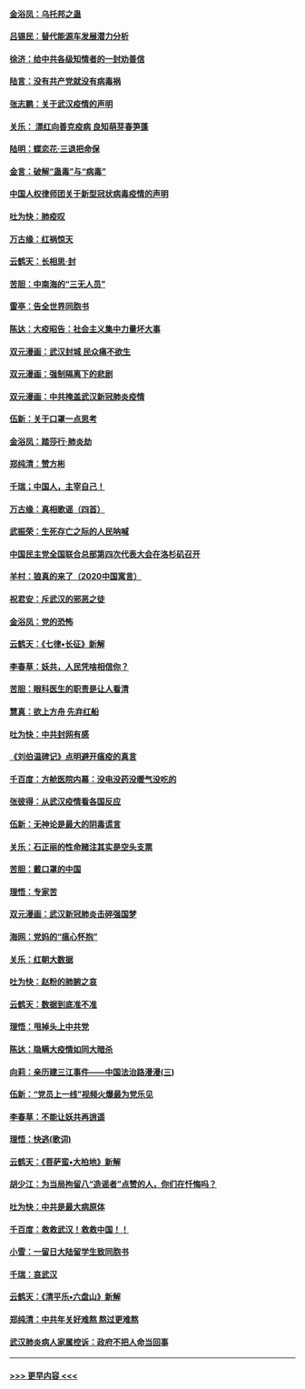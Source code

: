 #### [金浴凤：乌托邦之蛊](../pages/nsc993/n11870879.md?t=02151633) 
#### [吕锡民：替代能源车发展潜力分析](../pages/nsc993/n11870656.md?t=02151633) 
#### [徐济：给中共各级知情者的一封劝善信](../pages/nsc993/n11868561.md?t=02151633) 
#### [陆言：没有共产党就没有病毒祸](../pages/nsc993/n11868232.md?t=02151633) 
#### [张志鹏：关于武汉疫情的声明](../pages/nsc993/n11867182.md?t=02151633) 
#### [关乐： 漂红向善克疫病 良知萌芽春笋蓬](../pages/nsc993/n11865710.md?t=02151633) 
#### [陆明：蝶恋花‧三退把命保](../pages/nsc993/n11865673.md?t=02151633) 
#### [金言：破解“蛊毒”与“病毒”](../pages/nsc993/n11864103.md?t=02151633) 
#### [中国人权律师团关于新型冠状病毒疫情的声明](../pages/nsc993/n11864249.md?t=02151633) 
#### [吐为快：肺疫叹](../pages/nsc993/n11864027.md?t=02151633) 
#### [万古缘：红祸惊天](../pages/nsc993/n11864079.md?t=02151633) 
#### [云鹤天：长相思‧封](../pages/nsc993/n11864006.md?t=02151633) 
#### [苦胆：中南海的“三无人员”](../pages/nsc993/n11862997.md?t=02151633) 
#### [雷亭：告全世界同胞书](../pages/nsc993/n11862572.md?t=02151633) 
#### [陈达：大疫昭告：社会主义集中力量坏大事](../pages/nsc993/n11859419.md?t=02151633) 
#### [双元漫画：武汉封城 民众痛不欲生](../pages/nsc993/n11859287.md?t=02151633) 
#### [双元漫画：强制隔离下的悲剧](../pages/nsc993/n11859244.md?t=02151633) 
#### [双元漫画：中共掩盖武汉新冠肺炎疫情](../pages/nsc993/n11858249.md?t=02151633) 
#### [伍新：关于口罩一点思考](../pages/nsc993/n11859195.md?t=02151633) 
#### [金浴凤：踏莎行‧肺炎劫](../pages/nsc993/n11858227.md?t=02151633) 
#### [郑纯清：赞方彬](../pages/nsc993/n11856803.md?t=02151633) 
#### [千瑞；中国人，主宰自己！](../pages/nsc993/n11856793.md?t=02151633) 
#### [万古缘：真相歌谣（四首）](../pages/nsc993/n11856263.md?t=02151633) 
#### [武振荣：生死存亡之际的人民呐喊](../pages/nsc993/n11856256.md?t=02151633) 
#### [中国民主党全国联合总部第四次代表大会在洛杉矶召开](../pages/nsc993/n11856344.md?t=02151633) 
#### [羊村：狼真的来了（2020中国寓言）](../pages/nsc993/n11856229.md?t=02151633) 
#### [祝君安：斥武汉的邪恶之徒](../pages/nsc993/n11855861.md?t=02151633) 
#### [金浴凤：党的恐怖](../pages/nsc993/n11855849.md?t=02151633) 
#### [云鹤天：《七律▪长征》新解](../pages/nsc993/n11855479.md?t=02151633) 
#### [李春草：妖共，人民凭啥相信你？](../pages/nsc993/n11855196.md?t=02151633) 
#### [苦胆：眼科医生的职责是让人看清](../pages/nsc993/n11853840.md?t=02151633) 
#### [慧真：欲上方舟 先弃红船](../pages/nsc993/n11853483.md?t=02151633) 
#### [吐为快：中共封网有感](../pages/nsc993/n11852575.md?t=02151633) 
#### [《刘伯温碑记》点明避开瘟疫的真言](../pages/nsc993/n11852128.md?t=02151633) 
#### [千百度：方舱医院内幕：没电没药没暖气没吃的](../pages/nsc993/n11850211.md?t=02151633) 
#### [张彼得：从武汉疫情看各国反应](../pages/nsc993/n11850102.md?t=02151633) 
#### [伍新：无神论是最大的阴毒谎言](../pages/nsc993/n11846129.md?t=02151633) 
#### [关乐：石正丽的性命赌注其实是空头支票](../pages/nsc993/n11846109.md?t=02151633) 
#### [苦胆：戴口罩的中国](../pages/nsc993/n11845576.md?t=02151633) 
#### [理悟：专家苦](../pages/nsc993/n11845564.md?t=02151633) 
#### [双元漫画：武汉新冠肺炎击碎强国梦](../pages/nsc993/n11843320.md?t=02151633) 
#### [海网：党妈的“瘟心怀抱”](../pages/nsc993/n11840740.md?t=02151633) 
#### [关乐：红朝大数据](../pages/nsc993/n11840675.md?t=02151633) 
#### [吐为快：赵粉的肺腑之哀](../pages/nsc993/n11840618.md?t=02151633) 
#### [云鹤天：数据到底准不准](../pages/nsc993/n11840325.md?t=02151633) 
#### [理悟：甩掉头上中共党](../pages/nsc993/n11838826.md?t=02151633) 
#### [陈达：隐瞒大疫情如同大暗杀](../pages/nsc993/n11838771.md?t=02151633) 
#### [向莉：亲历建三江事件——中国法治路漫漫(三)](../pages/nsc993/n11831825.md?t=02151633) 
#### [伍新：“党员上一线”视频火爆最为党乐见](../pages/nsc993/n11838200.md?t=02151633) 
#### [李春草：不能让妖共再逍遥](../pages/nsc993/n11838102.md?t=02151633) 
#### [理悟：快逃(歌词)](../pages/nsc993/n11838083.md?t=02151633) 
#### [云鹤天：《菩萨蛮▪大柏地》新解](../pages/nsc993/n11838059.md?t=02151633) 
#### [胡少江：为当局拘留八“造谣者”点赞的人，你们在忏悔吗？](../pages/nsc993/n11836801.md?t=02151633) 
#### [吐为快：中共是最大病原体](../pages/nsc993/n11836748.md?t=02151633) 
#### [千百度：救救武汉！救救中国！！](../pages/nsc993/n11836145.md?t=02151633) 
#### [小雪：一留日大陆留学生致同胞书](../pages/nsc993/n11834624.md?t=02151633) 
#### [千瑞：哀武汉](../pages/nsc993/n11833647.md?t=02151633) 
#### [云鹤天：《清平乐▪六盘山》新解](../pages/nsc993/n11833611.md?t=02151633) 
#### [郑纯清：中共年关好难熬 熬过更难熬](../pages/nsc993/n11833489.md?t=02151633) 
#### [武汉肺炎病人家属控诉：政府不把人命当回事](../pages/nsc993/n11833205.md?t=02151633) 

----
#### [ >>> 更早内容 <<< ](../indexes/nsc993-earlier.md)
